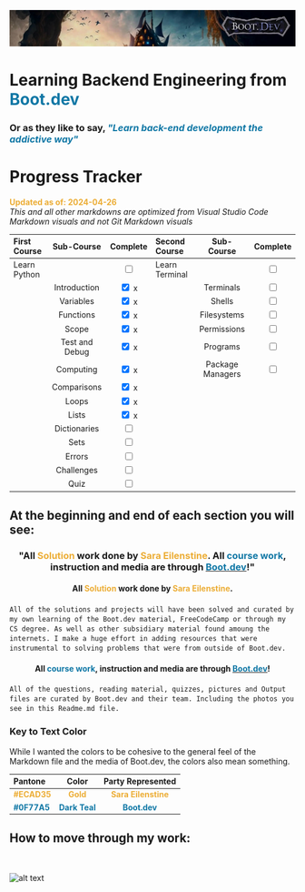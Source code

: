 ![alt text](img/image-3.png)

# Learning Backend Engineering from <span style="color:#0F77A5">**Boot.dev**</span>

### Or as they like to say,<span style="color:#0F77A5"> _**"Learn back-end development the addictive way"**_</span>

# Progress Tracker

<span style="color:#ECAD35">**Updated as of: 2024-04-26**</span><br>
_This and all other markdowns are optimized from Visual Studio Code Markdown visuals and not Git Markdown visuals_

| First Course |   Sub-Course   |              Complete              | Second Course  |    Sub-Course    |              Complete              |
| :----------- | :------------: | :--------------------------------: | :------------- | :--------------: | :--------------------------------: |
| Learn Python |                | <input type="checkbox" unchecked/> | Learn Terminal |                  | <input type="checkbox" unchecked/> |
|              |  Introduction  | <input type="checkbox" checked/> x |                |    Terminals     | <input type="checkbox" unchecked/> |
|              |   Variables    | <input type="checkbox" checked/> x |                |      Shells      | <input type="checkbox" unchecked/> |
|              |   Functions    | <input type="checkbox" checked/> x |                |   Filesystems    | <input type="checkbox" unchecked/> |
|              |     Scope      | <input type="checkbox" checked/> x |                |   Permissions    | <input type="checkbox" unchecked/> |
|              | Test and Debug | <input type="checkbox" checked/> x |                |     Programs     | <input type="checkbox" unchecked/> |
|              |   Computing    | <input type="checkbox" checked/> x |                | Package Managers | <input type="checkbox" unchecked/> |
|              |  Comparisons   | <input type="checkbox" checked/> x |                |                  |                                    |
|              |     Loops      | <input type="checkbox" checked/> x |                |                  |                                    |
|              |     Lists      | <input type="checkbox" checked/> x |                |                  |                                    |
|              |  Dictionaries  | <input type="checkbox" unchecked/> |                |                  |                                    |
|              |      Sets      | <input type="checkbox" unchecked/> |                |                  |                                    |
|              |     Errors     | <input type="checkbox" unchecked/> |                |                  |                                    |
|              |   Challenges   | <input type="checkbox" unchecked/> |                |                  |                                    |
|              |      Quiz      | <input type="checkbox" unchecked/> |                |                  |                                    |

## At the beginning and end of each section you will see:

### <div align="center"> "All <span style="color:#ECAD35">Solution</span> work done by <span style="color:#ECAD35">Sara Eilenstine</span>. All <span style="color:#0F77A5">**course work**</span>, instruction and media are through <a href="https://www.boot.dev/"><span style="color:#0F77A5">**Boot.dev**</span></a>!"</div>

#### <div align="center"> All <span style="color:#ECAD35">Solution</span> work done by <span style="color:#ECAD35">Sara Eilenstine</span>. 

```All of the solutions and projects will have been solved and curated by my own learning of the Boot.dev material, FreeCodeCamp or through my CS degree. As well as other subsidiary material found amoung the internets. I make a huge effort in adding resources that were instrumental to solving problems that were from outside of Boot.dev.```

#### <div align="center"> All <span style="color:#0F77A5">**course work**</span>, instruction and media are through <a href="https://www.boot.dev/"><span style="color:#0F77A5">**Boot.dev**</span></a>!</div>

```All of the questions, reading material, quizzes, pictures and Output files are curated by Boot.dev and their team. Including the photos you see in this Readme.md file.```

### **Key to Text Color**

While I wanted the colors to be cohesive to the general feel of the Markdown file and the media of Boot.dev, the colors also mean something.

| Pantone                                        |                      Color                       |                   Party Represented                    |
| :--------------------------------------------- | :----------------------------------------------: | :----------------------------------------------------: |
| <span style="color:#ECAD35">**#ECAD35**</span> |   <span style="color:#ECAD35">**Gold**</span>    | <span style="color:#ECAD35">**Sara Eilenstine**</span> |
| <span style="color:#0F77A5">**#0F77A5**</span> | <span style="color:#0F77A5">**Dark Teal**</span> |    <span style="color:#0F77A5">**Boot.dev**</span>     |

## How to move through my work:

<br>

![alt text](img/image-4.png)
